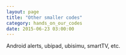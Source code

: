 ```yaml
---
layout: page
title: "Other smaller codes"
category: hands_on_our_codes
date: 2015-06-23 03:00:00
---
```


Android alerts, ubipad, ubisimu, smartTV, etc.
